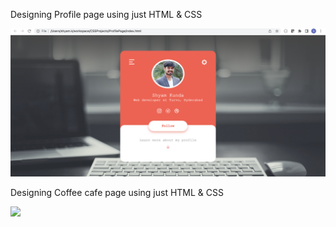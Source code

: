 Designing Profile page using just HTML & CSS

<img src="demo.png">

Designing Coffee cafe page using just HTML & CSS

<img src="ReadMeImages/CafeMenuFCC.png">
